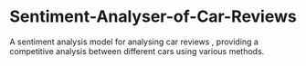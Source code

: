 # Sentiment-Analyser-of-Car-Reviews
A sentiment analysis model for analysing car reviews , providing a competitive analysis between different cars using various methods.
